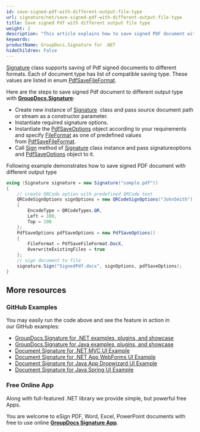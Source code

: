 ```yaml
---
id: save-signed-pdf-with-different-output-file-type
url: signature/net/save-signed-pdf-with-different-output-file-type
title: Save signed Pdf with different output file type
weight: 2
description: "This article explains how to save signed PDF document with various file formats by GroupDocs.Signature API."
keywords: 
productName: GroupDocs.Signature for .NET
hideChildren: False
---
```

[Signature](https://apireference.groupdocs.com/net/signature/groupdocs.signature/signature) class supports saving of Pdf signed documents to different formats. Each of document type has list of compatible saving type. These values are listed in enum [PdfSaveFileFormat](https://apireference.groupdocs.com/net/signature/groupdocs.signature.domain/pdfsavefileformat).

Here are the steps to save signed Pdf document to different output type with [**GroupDocs.Signature**](https://products.groupdocs.com/signature/net):

* Create new instance of [Signature](https://apireference.groupdocs.com/net/signature/groupdocs.signature/signature)  class and pass source document path or stream as a constructor parameter.
* Instantiate required signature options.
* Instantiate the [PdfSaveOptions](https://apireference.groupdocs.com/net/signature/groupdocs.signature.options/pdfsaveoptions) object according to your requirements and specify [FileFormat](https://apireference.groupdocs.com/net/signature/groupdocs.signature.options/pdfsaveoptions/properties/fileformat) as one of predefined values from [PdfSaveFileFormat](https://apireference.groupdocs.com/net/signature/groupdocs.signature.domain/pdfsavefileformat).  
* Call [Sign](https://apireference.groupdocs.com/net/signature/groupdocs.signature/signature/methods/sign) method of [Signature](https://apireference.groupdocs.com/net/signature/groupdocs.signature/signature) class instance and pass signatureoptions and [PdfSaveOptions](https://apireference.groupdocs.com/net/signature/groupdocs.signature.options/pdfsaveoptions) object to it.

Following example demonstrates how to save signed PDF document with different output type

```csharp
using (Signature signature = new Signature("sample.pdf"))
{
    // create QRCode option with predefined QRCode text
    QRCodeSignOptions signOptions = new QRCodeSignOptions("JohnSmith")
    {
        EncodeType = QRCodeTypes.QR,
        Left = 100,
        Top = 100
    };
    PdfSaveOptions pdfSaveOptions = new PdfSaveOptions()
    {
        FileFormat = PdfSaveFileFormat.DocX,
        OverwriteExistingFiles = true
    };
    // sign document to file
    signature.Sign("SignedPdf.docx", signOptions, pdfSaveOptions);
}
```

## More resources

### GitHub Examples

You may easily run the code above and see the feature in action in our GitHub examples:

* [GroupDocs.Signature for .NET examples, plugins, and showcase](https://github.com/groupdocs-signature/GroupDocs.Signature-for-.NET)
* [GroupDocs.Signature for Java examples, plugins, and showcase](https://github.com/groupdocs-signature/GroupDocs.Signature-for-Java)
* [Document Signature for .NET MVC UI Example](https://github.com/groupdocs-signature/GroupDocs.Signature-for-.NET-MVC)
* [Document Signature for .NET App WebForms UI Example](https://github.com/groupdocs-signature/GroupDocs.Signature-for-.NET-WebForms)
* [Document Signature for Java App Dropwizard UI Example](https://github.com/groupdocs-signature/GroupDocs.Signature-for-Java-Dropwizard)
* [Document Signature for Java Spring UI Example](https://github.com/groupdocs-signature/GroupDocs.Signature-for-Java-Spring)

### Free Online App

Along with full-featured .NET library we provide simple, but powerful free Apps.

You are welcome to eSign PDF, Word, Excel, PowerPoint documents with free to use online **[GroupDocs Signature App](https://products.groupdocs.app/signature)**.
